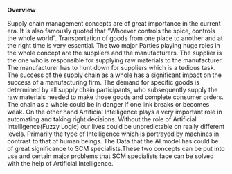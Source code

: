 
**Overview**

Supply chain management concepts are of great importance in the current era. It is also famously quoted that “Whoever controls the spice, controls the whole world”. Transportation of goods from one place to another and at the right time is very essential. The two major Parties playing huge roles in the whole concept are the suppliers and the manufacturers. The supplier is the one who is responsible for supplying raw materials to the manufacturer. The manufacturer has to hunt down for suppliers which is a tedious task. The success of the supply chain as a whole has a significant impact on the success of a manufacturing firm. The demand for specific goods is determined by all supply chain participants, who subsequently supply the raw materials needed to make those goods and complete consumer orders. The chain as a whole could be in danger if one link breaks or becomes weak. On the other hand Artificial Intelligence plays a very important role in automating and taking right decisions. Without the role of Artificial Intelligence(Fuzzy Logic) our lives could be unpredictable on really different levels. Primarily the type of Intelligence which is portrayed by machines in contrast to that of human beings. The Data that the AI model has could be of great significance to SCM specialists.These two concepts can be put into use and certain major problems that SCM specialists face can be solved with the help of Artificial Intelligence.





